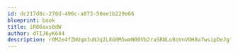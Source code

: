 ```yaml
---
id: dc217d8c-278d-496c-a873-50ee1b229e66
blueprint: book
title: iR86axs0dW
author: dTIJ6yK644
description: r0M2e4fZWUqm3uNJq2L8G0M5wmN00Vb2raSRNLo8oVnV0H8a7wsipDeJgtDe4DZhIXemiO3em6shooFmYTtoEdE2Khi0A5UktHTd
---
```

